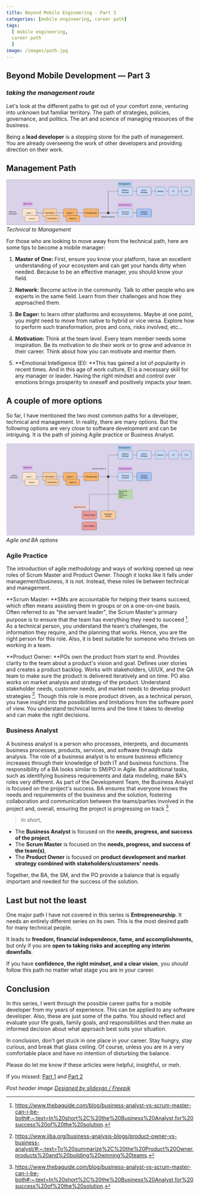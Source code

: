 ```yaml
---
title: Beyond Mobile Engineering - Part 3
categories: [mobile engineering, career path]
tags:
  [ mobile engineering,
  career path
  ]
image: /images/path.jpg
---
```


## Beyond Mobile Development — Part 3
### *taking the management route*

Let's look at the different paths to get out of your comfort zone, venturing into unknown but familiar territory. The path of strategies, policies, governance, and politics. The art and science of managing resources of the business.

Being a **lead developer** is a stepping stone for the path of management. You are already overseeing the work of other developers and providing direction on their work.

## Management Path

![Technical to Management](/images/beyondME/3_1.png)
*Technical to Management*

For those who are looking to move away from the technical path, here are some tips to become a mobile manager:

 1. **Master of One:** First, ensure you know your platform, have an excellent understanding of your ecosystem and can get your hands dirty when needed. Because to be an effective manager, you should know your field.

 2. **Network:** Become active in the community. Talk to other people who are experts in the same field. Learn from their challenges and how they approached them.

 3. **Be Eager:** to learn other platforms and ecosystems. Maybe at one point, you might need to move from native to hybrid or vice versa. Explore how to perform such transformation, pros and cons, risks involved, etc...

 4. **Motivation:** Think at the team level. Every team member needs some inspiration. Be its motivation to do their work or to grow and advance in their career. Think about how you can motivate and mentor them.

 5. **Emotional Intelligence (EI): **This has gained a lot of popularity in recent times. And in this age of work culture, EI is a necessary skill for any manager or leader. Having the right mindset and control over emotions brings prosperity to oneself and positively impacts your team.

## A couple of more options

So far, I have mentioned the two most common paths for a developer, technical and management. In reality, there are many options. But the following options are very close to software development and can be intriguing. It is the path of joining Agile practice or Business Analyst.

![Agile and BA](/images/beyondME/3_2.png)
*Agile and BA options*


### **Agile Practice**

The introduction of agile methodology and ways of working opened up new roles of Scrum Master and Product Owner. Though it looks like it falls under management/business, it is not. Instead, these roles lie between technical and management.

**Scrum Master: **SMs are accountable for helping their teams succeed, which often means assisting them in groups or on a one-on-one basis. Often referred to as "the servant leader", the Scrum Master's primary purpose is to ensure that the team has everything they need to succeed [^1]. As a technical person, you understand the team's challenges, the information they require, and the planning that works. Hence, you are the right person for this role. Also, it is best suitable for someone who thrives on working in a team.

**Product Owner: **POs own the product from start to end. Provides clarity to the team about a product's vision and goal. Defines user stories and creates a product backlog. Works with stakeholders, UI/UX, and the QA team to make sure the product is delivered iteratively and on time. PO also works on market analysis and strategy of the product. Understand stakeholder needs, customer needs, and market needs to develop product strategies [^2]. Though this role is more product driven, as a technical person, you have insight into the possibilities and limitations from the software point of view. You understand technical terms and the time it takes to develop and can make the right decisions.

### Business Analyst

A business analyst is a person who processes, interprets, and documents business processes, products, services, and software through data analysis. The role of a business analyst is to ensure business efficiency increases through their knowledge of both IT and business functions.
The responsibility of a BA looks similar to SM/PO in Agile. But additional tasks, such as identifying business requirements and data modeling, make BA's roles very different.
As part of the Development Team, the Business Analyst is focused on the project's success. BA ensures that everyone knows the needs and requirements of the business and the solution, fostering collaboration and communication between the teams/parties involved in the project and, overall, ensuring the project is progressing on track [^1]
>  In short, 
- The **Business Analyst** is focused on the **needs, progress, and success of the project**, 
- The **Scrum Master** is focused on the **needs, progress, and success of the team(s)**, 
- The **Product Owner** is focused on **product development and market strategy combined with stakeholders/customers' needs**.

Together, the BA, the SM, and the PO provide a balance that is equally important and needed for the success of the solution.

## Last but not the least

One major path I have not covered in this series is **Entrepreneurship**. It needs an entirely different series on its own. This is the most desired path for many technical people.

It leads to **freedom, financial independence, fame, and accomplishments,** but only if you are **open to taking risks and accepting any interim downfalls**.

If you have **confidence, the right mindset, and a clear vision**, you *should* follow this path no matter what stage you are in your career.

## Conclusion

In this series, I went through the possible career paths for a mobile developer from my years of experience. This can be applied to any software developer. Also, these are just some of the paths. You should reflect and evaluate your life goals, family goals, and responsibilities and then make an informed decision about what approach best suits your situation.

In conclusion, don't get stuck in one place in your career. Stay hungry, stay curious, and break that glass ceiling. Of course, unless you are in a very comfortable place and have no intention of disturbing the balance.

Please do let me know if these articles were helpful, insightful, or meh.

If you missed: [Part 1](http://www.pateltarang.com/blog/beyond-mobile-engineering) and [Part 2](http://www.pateltarang.com/blog/beyond-mobile-engineering-part2)


[^1]: https://www.thebaguide.com/blog/business-analyst-vs-scrum-master-can-i-be-both#:~:text=In%20short%2C%20the%20Business%20Analyst,for%20success%20of%20the%20solution.
[^2]: https://www.iiba.org/business-analysis-blogs/product-owner-vs-business-analyst/#:~:text=To%20summarize%2C%20the%20Product%20Owner,products%20and%20building%20winning%20teams.

*Post header image [Designed by slidesgo / Freepik]("http://www.freepik.com")*
